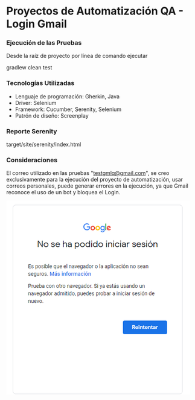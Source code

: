 # Proyectos de Automatización QA - Login Gmail

### Ejecución de las Pruebas
Desde la raíz de proyecto por línea de comando ejecutar

gradlew clean test 

### Tecnologías Utilizadas
- Lenguaje de programación: Gherkin, Java
- Driver: Selenium
- Framework: Cucumber, Serenity, Selenium
- Patrón de diseño: Screenplay


### Reporte Serenity
target/site/serenity/index.html

### Consideraciones

El correo utilizado en las pruebas "testgmlq@gmail.com", se creo exclusivamente para la ejecución del proyecto de automatización, 
usar correos personales, puede generar errores en la ejecución, ya que Gmail reconoce el uso de un bot y bloquea el Login.

![img.png](img.png)